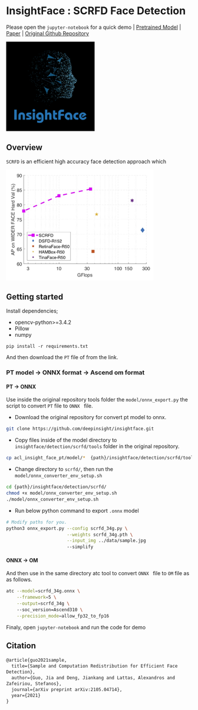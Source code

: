 # InsightFace : SCRFD Face Detection
Please open the `jupyter-notebook` for a quick demo | [Pretrained Model](https://onebox.huawei.com/p/d2bb0e04156ba1c43091f7d8946eb293) | [Paper](https://arxiv.org/abs/2105.04714) | [Original Github Repository](https://github.com/deepinsight/insightface/tree/master/detection/scrfd)

<div align="left">
  <img src="./figures/insight_face.jpg" width="240" alt="prcurve"/>
</div>

## Overview
`SCRFD` is an efficient high accuracy face detection approach which 

<img src="./figures/scrfd_evelope.jpg" width="400" alt="prcurve"/>

## Getting started
Install dependencies;
- opencv-python>=3.4.2
-  Pillow
- numpy

```
pip install -r requirements.txt
```

And then download the `PT` file of from the link.

### PT model -> ONNX format -> Ascend om format
#### PT -> ONNX
Use inside the original repository tools folder  the `model/onnx_export.py` the script to convert `PT` file to `ONNX ` file.

- Download the original repository for convert pt model to onnx.

```bash
git clone https://github.com/deepinsight/insightface.git
```

- Copy files inside of the model directory to `insightface/detection/scrfd/tools` folder in the original repository.

```bash
cp acl_insight_face_pt/model/*  {path}/insightface/detection/scrfd/tools/ 
```

- Change directory to `scrfd/`, then run the `model/onnx_converter_env_setup.sh`
```bash
cd {path}/insightface/detection/scrfd/
chmod +x model/onnx_converter_env_setup.sh
./model/onnx_converter_env_setup.sh
```
- Run below python command to export `.onnx` model

```bash 
# Modify paths for you.
python3 onnx_export.py --config scrfd_34g.py \
                       --weights scrfd_34g.pth \
                       --input_img ../data/sample.jpg 
                       --simplify
```


#### ONNX -> OM
And then use in the same directory atc tool to convert `ONNX ` file to `OM` file as as follows.
```bash
atc --model=scrfd_34g.onnx \
    --framework=5 \
    --output=scrfd_34g \ 
    --soc_version=Ascend310 \
    --precision_mode=allow_fp32_to_fp16
```

Finaly, open `jupyter-notebook` and run the code for demo

## Citation
```
@article{guo2021sample,
  title={Sample and Computation Redistribution for Efficient Face Detection},
  author={Guo, Jia and Deng, Jiankang and Lattas, Alexandros and Zafeiriou, Stefanos},
  journal={arXiv preprint arXiv:2105.04714},
  year={2021}
}
```